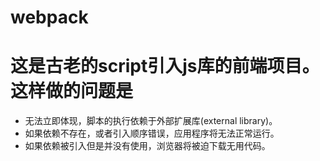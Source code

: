 # webpack
# 这是古老的script引入js库的前端项目。这样做的问题是
* 无法立即体现，脚本的执行依赖于外部扩展库(external library)。
* 如果依赖不存在，或者引入顺序错误，应用程序将无法正常运行。
* 如果依赖被引入但是并没有使用，浏览器将被迫下载无用代码。
